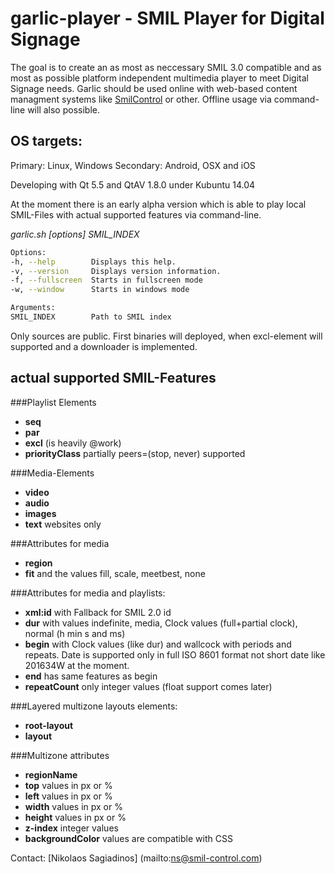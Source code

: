 # garlic-player - SMIL Player for Digital Signage

The goal is to create an as most as neccessary SMIL 3.0 compatible and as most as possible platform independent multimedia player to meet Digital Signage needs.
Garlic should be used online with web-based content managment systems like [SmilControl](http://smil-control.com) or other.
Offline usage via command-line will also possible.

## OS targets:

Primary: Linux, Windows
Secondary: Android, OSX and iOS

Developing with Qt 5.5 and QtAV 1.8.0 under Kubuntu 14.04

At the moment there is an early alpha version which is able to play local SMIL-Files with actual supported features via command-line.

*garlic.sh [options] SMIL_INDEX*
```sh
Options:
-h, --help        Displays this help.
-v, --version     Displays version information.
-f, --fullscreen  Starts in fullscreen mode
-w, --window      Starts in windows mode

Arguments:
SMIL_INDEX        Path to SMIL index
```

Only sources are public. First binaries will deployed, when excl-element will supported and a downloader is implemented.

## actual supported SMIL-Features

###Playlist Elements
- **seq**
- **par**
- **excl** (is heavily @work)
- **priorityClass** partially peers=(stop, never) supported

###Media-Elements
- **video**
- **audio**
- **images**
- **text** websites only

###Attributes for media
- **region**
- **fit** and the values fill, scale, meetbest, none

###Attributes for media and playlists:
- **xml:id** with Fallback for SMIL 2.0 id
- **dur** with values indefinite, media, Clock values (full+partial clock),  normal (h min s and ms)
- **begin** with Clock values (like dur) and wallcock with periods and repeats. Date is supported only in full ISO 8601 format not short date like 201634W at the moment.
- **end** has same features as begin
- **repeatCount** only integer values (float support comes later)

###Layered multizone layouts elements:
- **root-layout**
- **layout**

###Multizone attributes
- **regionName**
- **top** values in px or %
- **left** values in px or %
- **width** values in px or %
- **height** values in px or %
- **z-index** integer values
- **backgroundColor** values are compatible with CSS

Contact: [Nikolaos Sagiadinos] (mailto:ns@smil-control.com)
